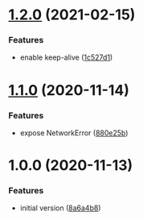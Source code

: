 # [1.2.0](https://github.com/adobe/gh-resolve-ref/compare/v1.1.0...v1.2.0) (2021-02-15)


### Features

* enable keep-alive ([1c527d1](https://github.com/adobe/gh-resolve-ref/commit/1c527d1cb353f9761ee5c380df834621837705ab))

# [1.1.0](https://github.com/adobe/gh-resolve-ref/compare/v1.0.0...v1.1.0) (2020-11-14)


### Features

* expose NetworkError ([880e25b](https://github.com/adobe/gh-resolve-ref/commit/880e25b228733936726cad3396b8296b4f12f18c))

# 1.0.0 (2020-11-13)


### Features

* initial version ([8a6a4b8](https://github.com/adobe/gh-resolve-ref/commit/8a6a4b856bb2e33474eb24761b1e67061028ef7e))
